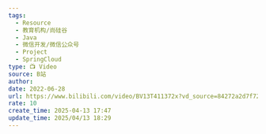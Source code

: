 ```yaml
---
tags:
  - Resource
  - 教育机构/尚硅谷
  - Java
  - 微信开发/微信公众号
  - Project
  - SpringCloud
type: 📺 Video
source: B站
author: 
date: 2022-06-28
url: https://www.bilibili.com/video/BV13T411372x?vd_source=84272a2d7f72158b38778819be5bc6ad
rate: 10
create_time: 2025-04-13 17:47
update_time: 2025/04/13 18:29
---
```

